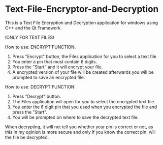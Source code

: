 # Text-File-Encryptor-and-Decryption
This is a Text File Encryption and Decryption application for windows using C++ and the Qt Framework.

!ONLY FOR TEXT FILES!

How to use: ENCRYPT FUNCTION.
1. Press "Encrypt" button, the Files application for you to select a text file.
2. You enter a pin that must contain 6 digits.
3. Press the "Start" and it will encrypt your file.
4. A encrypted version of your file will be created afterwards you will be prompted to save an encrypted file. 

How to use: DECRYPT FUNCTION
1. Press "Decrypt" button.
2. The Files application will open for you to select the encrypted text file.
3. You enter the 6 digit pin that you used when you encrypted the file and press the "Start".
4. You will be prompted on where to save the decrypted text file.

When decrypting, it will not tell you whether your pin is correct or not, as this in my opinion is more secure and only if you know the correct pin, will the file be decrypted. 
